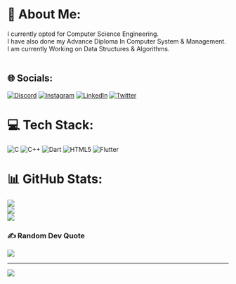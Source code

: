 # 💫 About Me:
I currently opted for Computer Science Engineering.<br>I have also done my Advance Diploma In Computer System & Management.<br>I am currently Working on Data Structures & Algorithms.<br><br>   


## 🌐 Socials:
[![Discord](https://img.shields.io/badge/Discord-%237289DA.svg?logo=discord&logoColor=white)](htttps://discord.gg/https://discord.gg/wTQr5pSj) [![Instagram](https://img.shields.io/badge/Instagram-%23E4405F.svg?logo=Instagram&logoColor=white)](https://instagram.com/oxoankit) [![LinkedIn](https://img.shields.io/badge/LinkedIn-%230077B5.svg?logo=linkedin&logoColor=white)](https://linkedin.com/in/ankit-thakur-069a92214) [![Twitter](https://img.shields.io/badge/Twitter-%231DA1F2.svg?logo=Twitter&logoColor=white)](https://twitter.com/oxoankit) 

# 💻 Tech Stack:
![C](https://img.shields.io/badge/c-%2300599C.svg?style=for-the-badge&logo=c&logoColor=white) ![C++](https://img.shields.io/badge/c++-%2300599C.svg?style=for-the-badge&logo=c%2B%2B&logoColor=white) ![Dart](https://img.shields.io/badge/dart-%230175C2.svg?style=for-the-badge&logo=dart&logoColor=white) ![HTML5](https://img.shields.io/badge/html5-%23E34F26.svg?style=for-the-badge&logo=html5&logoColor=white) ![Flutter](https://img.shields.io/badge/Flutter-%2302569B.svg?style=for-the-badge&logo=Flutter&logoColor=white)
# 📊 GitHub Stats:
![](https://github-readme-stats.vercel.app/api?username=ProjectAnkit&theme=dark&hide_border=true&include_all_commits=true&count_private=true)<br/>
![](https://github-readme-streak-stats.herokuapp.com/?user=ProjectAnkit&theme=dark&hide_border=true)<br/>
![](https://github-readme-stats.vercel.app/api/top-langs/?username=ProjectAnkit&theme=dark&hide_border=true&include_all_commits=true&count_private=true&layout=compact)

### ✍️ Random Dev Quote
![](https://quotes-github-readme.vercel.app/api?type=vetical&theme=dark)

---
[![](https://visitcount.itsvg.in/api?id=ProjectAnkit&icon=5&color=9)](https://visitcount.itsvg.in)

